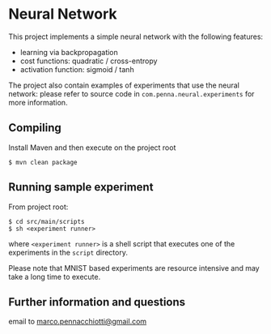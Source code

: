 Neural Network
==============

This project implements a simple neural network with the following features:
  - learning via backpropagation
  - cost functions: quadratic / cross-entropy
  - activation function: sigmoid / tanh

The project also contain examples of experiments that use the neural network:
please refer to source code in `com.penna.neural.experiments` for more information.

Compiling
---------
Install Maven and then execute on the project root

    $ mvn clean package

Running sample experiment
-------------------------
From project root:

    $ cd src/main/scripts
    $ sh <experiment runner>

where `<experiment runner>` is a shell script that executes one of the
experiments in the `script` directory. 

Please note that MNIST based experiments are resource intensive and may take a
long time to execute.

Further information and questions
---------------------------------
email to <marco.pennacchiotti@gmail.com>
